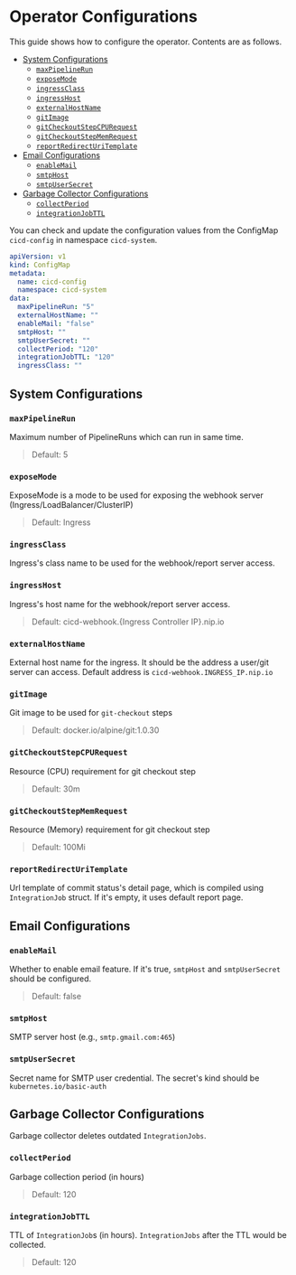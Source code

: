# Operator Configurations

This guide shows how to configure the operator. Contents are as follows.
- [System Configurations](#system-configurations)
  - [`maxPipelineRun`](#maxpipelinerun)
  - [`exposeMode`](#exposemode)
  - [`ingressClass`](#ingressclass)
  - [`ingressHost`](#ingresshost)
  - [`externalHostName`](#externalhostname)
  - [`gitImage`](#gitimage)
  - [`gitCheckoutStepCPURequest`](#gitcheckoutstepcpurequest)
  - [`gitCheckoutStepMemRequest`](#gitcheckoutstepmemrequest)
  - [`reportRedirectUriTemplate`](#reportredirecturitemplate)
- [Email Configurations](#email-configurations)
  - [`enableMail`](#enablemail)
  - [`smtpHost`](#smtphost)
  - [`smtpUserSecret`](#smtpusersecret)
- [Garbage Collector Configurations](#garbage-collector-configurations)
  - [`collectPeriod`](#collectperiod)
  - [`integrationJobTTL`](#integrationjobttl)

You can check and update the configuration values from the ConfigMap `cicd-config` in namespace `cicd-system`.
```yaml
apiVersion: v1
kind: ConfigMap
metadata:
  name: cicd-config
  namespace: cicd-system
data:
  maxPipelineRun: "5"
  externalHostName: ""
  enableMail: "false"
  smtpHost: ""
  smtpUserSecret: ""
  collectPeriod: "120"
  integrationJobTTL: "120"
  ingressClass: ""
```

## System Configurations
### `maxPipelineRun`
Maximum number of PipelineRuns which can run in same time.
> Default: 5

### `exposeMode`
ExposeMode is a mode to be used for exposing the webhook server (Ingress/LoadBalancer/ClusterIP)
> Default: Ingress

### `ingressClass`
Ingress's class name to be used for the webhook/report server access.

### `ingressHost`
Ingress's host name for the webhook/report server access.
> Default: cicd-webhook.{Ingress Controller IP}.nip.io

### `externalHostName`
External host name for the ingress. It should be the address a user/git server can access. Default address is `cicd-webhook.INGRESS_IP.nip.io`

### `gitImage`
Git image to be used for `git-checkout` steps
> Default: docker.io/alpine/git:1.0.30

### `gitCheckoutStepCPURequest`
Resource (CPU) requirement for git checkout step
> Default: 30m

### `gitCheckoutStepMemRequest`
Resource (Memory) requirement for git checkout step
> Default: 100Mi

### `reportRedirectUriTemplate`
Url template of commit status's detail page, which is compiled using `IntegrationJob` struct. If it's empty, it uses default report page.

## Email Configurations
### `enableMail`
Whether to enable email feature. If it's true, `smtpHost` and `smtpUserSecret` should be configured.
> Default: false
### `smtpHost`
SMTP server host (e.g., `smtp.gmail.com:465`)
### `smtpUserSecret`
Secret name for SMTP user credential. The secret's kind should be `kubernetes.io/basic-auth`

## Garbage Collector Configurations
Garbage collector deletes outdated `IntegrationJobs`.
### `collectPeriod`
Garbage collection period (in hours)
> Default: 120

### `integrationJobTTL`
TTL of `IntegrationJob`s (in hours). `IntegrationJobs` after the TTL would be collected.
> Default: 120
